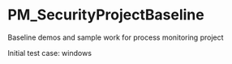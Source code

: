 # PM_SecurityProjectBaseline

Baseline demos and sample work for process monitoring project

Initial test case: windows

